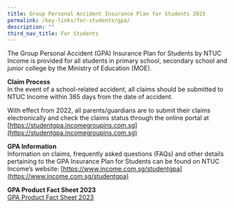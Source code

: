 ```yaml
---
title: Group Personal Accident Insurance Plan for Students 2023
permalink: /key-links/for-students/gpa/
description: ""
third_nav_title: For Students
---
```

The Group Personal Accident (GPA) Insurance Plan for Students by NTUC Income is provided for all students in primary school, secondary school and junior college by the Ministry of Education (MOE).

**Claim Process**<br>
In the event of a school-related accident, all claims should be submitted to NTUC Income within 365 days from the date of accident.  

With effect from 2022, all parents/guardians are to submit their claims electronically and check the claims status through the online portal at [https://studentgpa.incomegroupins.com.sg](https://studentgpa.incomegroupins.com.sg)

**GPA Information**<br>
Information on claims, frequently asked questions (FAQs) and other details pertaining to the GPA Insurance Plan for Students can be found on NTUC Income’s website: [https://www.income.com.sg/studentgpa](https://www.income.com.sg/studentgpa)

**GPA Product Fact Sheet 2023**<br>
[GPA Product Fact Sheet 2023](/files/gpa%20factsheet.pdf)